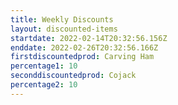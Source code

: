 ```yaml
---
title: Weekly Discounts
layout: discounted-items
startdate: 2022-02-14T20:32:56.156Z
enddate: 2022-02-26T20:32:56.166Z
firstdiscountedprod: Carving Ham
percentage1: 10
seconddiscountedprod: Cojack
percentage2: 10
---
```

